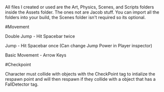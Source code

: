 
All files I created or used are the Art, Physics, Scenes, and Scripts folders inside the Assets folder. 
The ones not are Jacob stuff. You can import all the folders into your build, the Scenes folder isn't required so its optional.


#Movement


Double Jump - Hit Spacebar twice

Jump - Hit Spacebar once (Can change Jump Power in Player inspector)

Basic Movement - Arrow Keys


#Checkpoint

Character must collide with objects with the CheckPoint tag to intialize the respawn point and will then respawn if they collide 
with a object that has a FallDetector tag.




